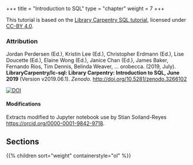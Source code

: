 +++
title = "Introduction to SQL"
type = "chapter"
weight = 7
+++


This tutorial is based on the [Library Carpentry SQL tutorial](https://librarycarpentry.github.io/lc-sql/), licensed under [CC-BY 4.0](https://librarycarpentry.github.io/lc-sql/LICENSE.html).

### Attribution

Jordan Perdersen (Ed.), Kristin Lee (Ed.), Christopher Erdmann (Ed.), Lise Doucette (Ed.), Elaine Wong (Ed.), Janice Chan (Ed.), James Baker, Fernando Rios, Tim Dennis, Belinda Weaver, … orobecca. (2019, July). **LibraryCarpentry/lc-sql: Library Carpentry: Introduction to SQL, June 2019** (Version v2019.06.1). _Zenodo_. http://doi.org/10.5281/zenodo.3266102

[![DOI](https://zenodo.org/badge/DOI/10.5281/zenodo.3266102.svg)](https://doi.org/10.5281/zenodo.3266102)

#### Modifications

Extracts modified to Jupyter notebook use by Stian Soiland-Reyes <https://orcid.org/0000-0001-9842-9718>.


## Sections

{{% children sort="weight" containerstyle="ol" %}}

